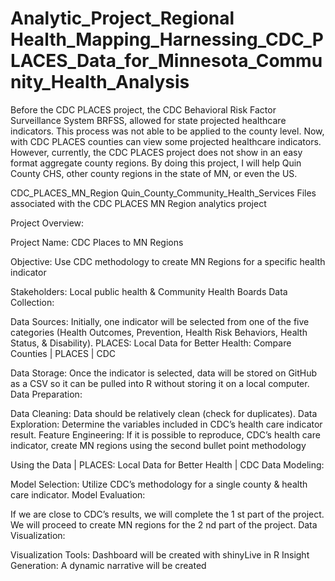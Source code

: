 # Analytic_Project_Regional Health_Mapping_Harnessing_CDC_PLACES_Data_for_Minnesota_Community_Health_Analysis


Before the CDC PLACES project, the CDC Behavioral Risk Factor Surveillance System BRFSS, allowed for state projected healthcare indicators. This process was not able to be applied to the county level. Now, with CDC PLACES counties can view some projected healthcare indicators. However, currently, the CDC PLACES project does not show in an easy format aggregate county regions. By doing this project, I will help Quin County CHS, other county regions in the state of MN, or even the US.


CDC_PLACES_MN_Region Quin_County_Community_Health_Services Files associated with the CDC PLACES MN Region analytics project


Project Overview:


Project Name: CDC Places to MN Regions


Objective: Use CDC methodology to create MN Regions for a specific health indicator


Stakeholders: Local public health & Community Health Boards
Data Collection:


Data Sources: Initially, one indicator will be selected from one of the five categories (Health Outcomes, Prevention, Health Risk Behaviors, Health Status, & Disability).
PLACES: Local Data for Better Health: Compare Counties | PLACES | CDC


Data Storage: Once the indicator is selected, data will be stored on GitHub as a CSV so it can be pulled into R without storing it on a local computer.
Data Preparation:


Data Cleaning: Data should be relatively clean (check for duplicates).
Data Exploration: Determine the variables included in CDC’s health care indicator result.
Feature Engineering: If it is possible to reproduce, CDC’s health care indicator, create MN regions using the second bullet point methodology


Using the Data | PLACES: Local Data for Better Health | CDC
Data Modeling:


Model Selection: Utilize CDC’s methodology for a single county & health care indicator.
Model Evaluation:


If we are close to CDC’s results, we will complete the 1 st part of the project.
We will proceed to create MN regions for the 2 nd part of the project.
Data Visualization:


Visualization Tools: Dashboard will be created with shinyLive in R
Insight Generation: A dynamic narrative will be created
